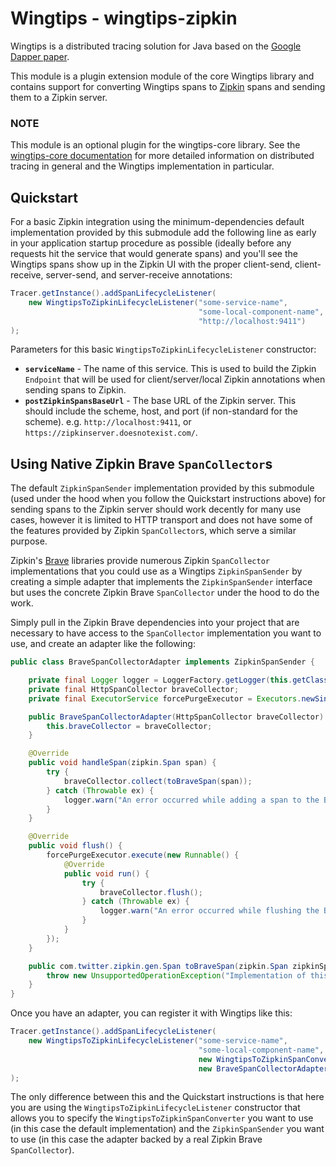 # Wingtips - wingtips-zipkin

Wingtips is a distributed tracing solution for Java based on the [Google Dapper paper](http://static.googleusercontent.com/media/research.google.com/en/us/pubs/archive/36356.pdf). 

This module is a plugin extension module of the core Wingtips library and contains support for converting Wingtips spans to [Zipkin](http://zipkin.io/) spans and sending them to a Zipkin server.

### NOTE

This module is an optional plugin for the wingtips-core library. See the [wingtips-core documentation](../README.md) for more detailed information on distributed tracing in general and the Wingtips implementation in particular.

## Quickstart

For a basic Zipkin integration using the minimum-dependencies default implementation provided by this submodule add the following line as early in your application startup procedure as possible (ideally before any requests hit the service that would generate spans) and you'll see the Wingtips spans show up in the Zipkin UI with the proper client-send, client-receive, server-send, and server-receive annotations:

``` java
Tracer.getInstance().addSpanLifecycleListener(
    new WingtipsToZipkinLifecycleListener("some-service-name", 
                                          "some-local-component-name", 
                                          "http://localhost:9411")
);
```

Parameters for this basic `WingtipsToZipkinLifecycleListener` constructor:

* **`serviceName`** - The name of this service. This is used to build the Zipkin `Endpoint` that will be used for client/server/local Zipkin annotations when sending spans to Zipkin.
* **`postZipkinSpansBaseUrl`** - The base URL of the Zipkin server. This should include the scheme, host, and port (if non-standard for the scheme). e.g. `http://localhost:9411`, or `https://zipkinserver.doesnotexist.com/`.

## Using Native Zipkin Brave `SpanCollector`s

The default `ZipkinSpanSender` implementation provided by this submodule (used under the hood when you follow the Quickstart instructions above) for sending spans to the Zipkin server should work decently for many use cases, however it is limited to HTTP transport and does not have some of the features provided by Zipkin `SpanCollector`s, which serve a similar purpose.

Zipkin's [Brave](https://github.com/openzipkin/brave) libraries provide numerous Zipkin `SpanCollector` implementations that you could use as a Wingtips `ZipkinSpanSender` by creating a simple adapter that implements the `ZipkinSpanSender` interface but uses the concrete Zipkin Brave `SpanCollector` under the hood to do the work.

Simply pull in the Zipkin Brave dependencies into your project that are necessary to have access to the `SpanCollector` implementation you want to use, and create an adapter like the following:

``` java
public class BraveSpanCollectorAdapter implements ZipkinSpanSender {

    private final Logger logger = LoggerFactory.getLogger(this.getClass());
    private final HttpSpanCollector braveCollector;
    private final ExecutorService forcePurgeExecutor = Executors.newSingleThreadExecutor();

    public BraveSpanCollectorAdapter(HttpSpanCollector braveCollector) {
        this.braveCollector = braveCollector;
    }

    @Override
    public void handleSpan(zipkin.Span span) {
        try {
            braveCollector.collect(toBraveSpan(span));
        } catch (Throwable ex) {
            logger.warn("An error occurred while adding a span to the Brave collector.", ex);
        }
    }

    @Override
    public void flush() {
        forcePurgeExecutor.execute(new Runnable() {
            @Override
            public void run() {
                try {
                    braveCollector.flush();
                } catch (Throwable ex) {
                    logger.warn("An error occurred while flushing the Brave collector.", ex);
                }
            }
        });
    }

    public com.twitter.zipkin.gen.Span toBraveSpan(zipkin.Span zipkinSpan) {
        throw new UnsupportedOperationException("Implementation of this method left as an exercise to the reader");
    }
}
```

Once you have an adapter, you can register it with Wingtips like this:

``` java
Tracer.getInstance().addSpanLifecycleListener(
    new WingtipsToZipkinLifecycleListener("some-service-name", 
                                          "some-local-component-name", 
                                          new WingtipsToZipkinSpanConverterImpl(), 
                                          new BraveSpanCollectorAdapter(braveCollectorAdapter))
);
```

The only difference between this and the Quickstart instructions is that here you are using the `WingtipsToZipkinLifecycleListener` constructor that allows you to specify the `WingtipsToZipkinSpanConverter` you want to use (in this case the default implementation) and the `ZipkinSpanSender` you want to use (in this case the adapter backed by a real Zipkin Brave `SpanCollector`).